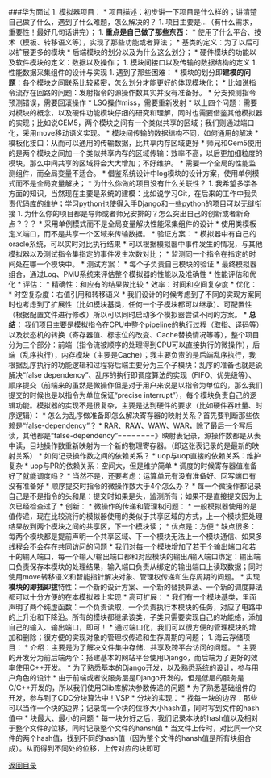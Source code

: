 ###华为面试
1. 
模拟器项目：
    * 
    项目描述：初步讲一下项目是什么样的；讲清楚自己做了什么，遇到了什么难题，怎么解决的？
        1. 
    项目主要是...（有什么需求，重要性！最好几句话讲完）；
        1. 
    **重点是自己做了那些东西**：
            * 
    使用了什么平台、技术（模板、转移语义等），实现了那些功能或者算法；
            * 
    基类的定义：为了以后可以扩展更多的模块
            * 
    后端模块的划分以及为什么这么划分；
            * 
    硬件模块的功能以及软件模块的定义：数据以及操作；
            1. 
    模块间接口以及传输的数据结构的定义
            1. 
    性能数据采集组件的设计与实现
        1. 
    遇到了那些困难：
            * 
    模块的划分即**建模的问题**：各个模块之间联系比较紧密，怎么划分才能更好的体现模块化；
            * 
    比如说指令流存在回路的问题：发射指令的源操作数其实并没有准备好。
            * 
    分支预测指令预测错误，需要回滚操作
            * 
    LSQ操作miss，需要重新发射
                * 
    以上四个问题：需要对模块的概念，以及硬件功能模块仔细的研究和理解，同时也需要借鉴其他模拟器的实现；比如说GEM5，两个模块之间有一个类似共享的区域；我们则通过端口化，采用move移动语义实现。
            * 
    模块间传输的数据结构不同，如何通用的解决
                * 
    模板化接口：从而可以通用的传输数据，比共享内存区域更好
                    * 
    师兄和Gem5使用的是两个模块之间加一个类似共享内存的区域传输：效率不高，以后更加细粒度的模块，那么中间共享的区域将会大大增加；不好维护。
            * 
    需要一个全局的性能监测组件，而全局变量不适合。
                * 
    借鉴系统设计中log模块的设计方案，使用单例模式而不是全局变量解决；
    * 
    为什么你做的项目没有什么关联性？
        1. 
    我希望多学各方面的知识，当然现在主要是系统的建模：比如说学习Git，在后来的工作中我负责代码库的维护；学习python也使得入手Django和一些python的项目可以无缝衔接
        1. 
    为什么你的项目都是导师或者师兄安排的？怎么突出自己的创新或者新奇点？？？
            * 
    采用单例模式而不是全局变量解决性能采集组件的设计
            * 
    使用类模板定义端口，而不是共享一个区域来传输数据。
    * 验证方案：
        * 模拟器中有自己的oracle系统，可以实时对比执行结果
        * 可以根据模拟器中事件发生的情况，与其他模拟器以及测试指令集指定的事件发生次数对比；
        * 监测同一个指令在指定的时间处在哪一个模块中。
    * 测试方案：
        * 每个子负责自己模块的验证
        * 最终模拟器组合，通过Log、PMU系统来评估整个模拟器的性能以及准确性
    * 性能评估和优化
        * 评估：
            * 精确性：和应有的结果做比较
            * 效率：时间和空间复杂度
        * 优化：
            * 时空复杂度：右值引用和转移语义
            * 我们设计的时候考虑到了不同的实现方案同时也考虑到了扩展性（比如模块基类，任何一个子模块都可以继承）、可配置性（根据配置文件进行修改）所以可以同时启动多个模拟器尝试不同的方案。
    * 
**总结：**
我们项目主要是模拟指令在CPU中整个pipeline的执行过程（取指、译码等）以及状态机的转换（寄存器值、标志位的改变、Cache替换情况等等），整个项目分为三个部分：前端（指令流被顺序的处理得到CPU可以直接执行的微操作），后端（乱序执行），内存模块（主要是Cache）；我主要负责的是后端乱序执行，我根据乱序执行的功能逻辑和过程将后端主要分为三个子模块：乱序的准备也就是说解决“false dependency”、乱序的执行即调度算法的实现（FIFO、优先级等）、顺序提交（前端来的虽然是微操作但是对于用户来说是以指令为单位的，那么我们提交的时候也是以指令为单位保证“precise interrupt”），每个模块负责自己的逻辑功能。模拟器的实现不是很复杂，主要是达到硬件的要求（比如硬件吞吐量、时序逻辑）：
        * 
怎么为乱序做准备即怎么解决寄存器的映射关系？首先要判断那些依赖是“false-dependency”？
            * 
RAR、RAW、WAW、WAR，除了最后一个写后读，其他都是“false-dependency”========》映射表记录，源操作数都是从表中读，目地操作数重新映射为一个新的物理寄存器。（即这张表记录的是最新的映射关系）
        * 
如何记录操作数之间的依赖关系？
            * 
uop与uop直接的依赖关系：维护复杂
            * 
uop与PR的依赖关系：空间大，但是维护简单
        * 
调度的时候寄存器值准备好了就能调度吗？
            * 
当然不是，还要考虑：运算单元有没有准备好、回写端口有没有准备好
        * 
顺序提交时指令的微操作数大于4个怎么办？
            * 
每一个微操作都记录自己是不是指令的头和尾：提交时如果是头，监测所有；如果不是直接提交因为上次已经检查过了
        * 
创新：
            * 
微操作的传递和管理权问题：
                * 
一般模拟器使用的是值传递，现在比较流行的模拟器使用的类似于共享区域的方式，上一个模块把处理结果放到两个模块之间的共享区，下一个模块读；
                    * 
优点是：方便
                    * 
缺点很多：每两个模块都是提前声明一个共享区域、下一个模块无法上一个模块通信、如果多线程会不会存在共同访问的问题
                * 
我们对每一个模块增加了若干个输出端口和若干的输入端口，每一个输入/输出端口都和对应模块的输出/输入端口绑定：输出端口负责保存本模块的处理结果，输入端口负责从绑定的输出端口上读取数据；同时使用move转移语义和智能指针解决对象、管理权传递和生存周期的问题。
                * 
实现**模块的即插即拔**特性：一个新的设计方案、一个新的替换算法、一个新的调度算法都可以十分方便的在本模拟器上实现
            * 
高可扩展：
                * 
我们有一个模块基类，里面声明了两个纯虚函数：一个负责读取，一个负责执行本模块的任务，对应了电路中的上升沿和下降沿。所有的模块都继承该类，子类只需要实现自己的功能络，添加自己的输入、输出端口，即可！
                * 
通过端口化，我们可以很方便的管理模块的增加和删除；很方便的实现对象的管理权传递和生存周期的问题；
1. 
海云存储项目：
    * 
介绍：主要是为了解决文件集中存储、共享及跨平台访问的问题。
    * 
主要的开发分为前后端两个：搭建基本的网站平台使用Django，而后端为了更好的效率使用C++开发。
        * 
为了熟悉基本的Django开发，以及熟悉系统的设计，参与用户角色的设计
        * 
由于前端或者说服务层是Django开发的，但是低层的服务是C/C++开发的，所以我们使用Glib库解决参数传递的问题
        * 
为了熟悉基础组件的开发，参与到了CDC分块算法中！VSP
    * 
分块的实现：
        * 
找每一块的边界：那些可以当作一个块的边界；记录每一个块的位移大小hash值，同时写到文件的hash值中
        * 
块最大、最小的问题
        * 
每一块分好之后，我们记录本块的hash值以及相对于整个文件的位移，同时记录整个文件的hansh值
        * 
当文件上传时，对比同一个文件的两个hash值，找到不同的hash值（因为整个文件的hansh值是所有块组合成）。从而得到不同处的位移，上传对应的块即可

[返回目录](README.md)